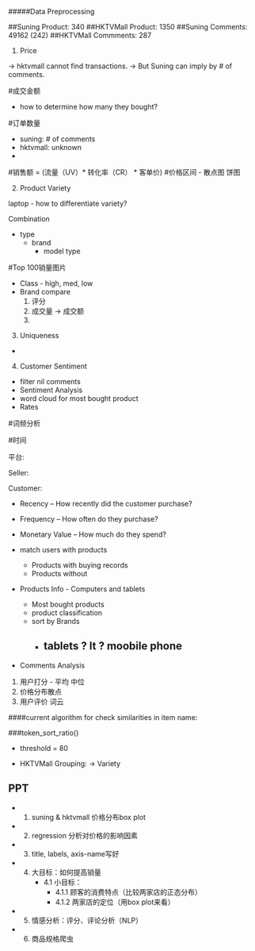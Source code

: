 #####Data Preprocessing


#\#Suning Product: 340
#\#HKTVMall Product: 1350
#\#Suning Comments: 49162 (242)
#\#HKTVMall Commments: 287

1. Price

-> hktvmall cannot find transactions.
-> But Suning can imply by # of comments.

#成交金额
  - how to determine how many they bought?


#订单数量
  - suning: # of comments
  - hktvmall: unknown
  - 



#销售额 = (流量（UV）* 转化率（CR） * 客单价)
#价格区间 - 散点图 饼图

2. Product Variety

laptop - how to differentiate variety?

Combination
  - type  
    - brand
      - model type


#Top 100销量图片
  - Class - high, med, low
  - Brand compare
      1. 评分
      2. 成交量 -> 成交额
      3. 

3. Uniqueness
  - 

4. Customer Sentiment
  - filter nil comments
  - Sentiment Analysis
  - word cloud for most bought product
  - Rates

#词频分析

#时间


平台:


Seller:


Customer:



- Recency – How recently did the customer purchase?
- Frequency – How often do they purchase?
- Monetary Value – How much do they spend?

- match users with products
  - Products with buying records
  - Products without

- Products Info - Computers and tablets
  - Most bought products
  - product classification
  - sort by Brands
    - tablets ? lt ? moobile phone
      - 


- Comments Analysis

1. 用户打分 - 平均 中位
2. 价格分布散点 
3. 用户评价 词云





####current algorithm for check similarities in item name:

###token_sort_ratio()

- threshold = 80


- HKTVMall Grouping: -> Variety 





## PPT
- 1. suning & hktvmall 价格分布box plot
- 2. regression 分析对价格的影响因素
- 3. title, labels, axis-name写好
- 4. 大目标：如何提高销量
     - 4.1 小目标：
       - 4.1.1 顾客的消费特点（比较两家店的正态分布）
       - 4.1.2 两家店的定位（用box plot来看）
- 5. 情感分析：评分、评论分析（NLP）
- 6. 商品规格爬虫